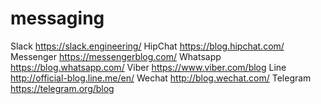 # messaging

Slack https://slack.engineering/
HipChat https://blog.hipchat.com/
Messenger https://messengerblog.com/
Whatsapp https://blog.whatsapp.com/
Viber https://www.viber.com/blog
Line http://official-blog.line.me/en/
Wechat http://blog.wechat.com/
Telegram https://telegram.org/blog
